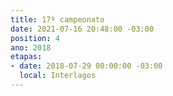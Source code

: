 ```yaml
---
title: 17º campeonato
date: 2021-07-16 20:48:00 -03:00
position: 4
ano: 2018
etapas:
- date: 2018-07-29 00:00:00 -03:00
  local: Interlagos
---
```



